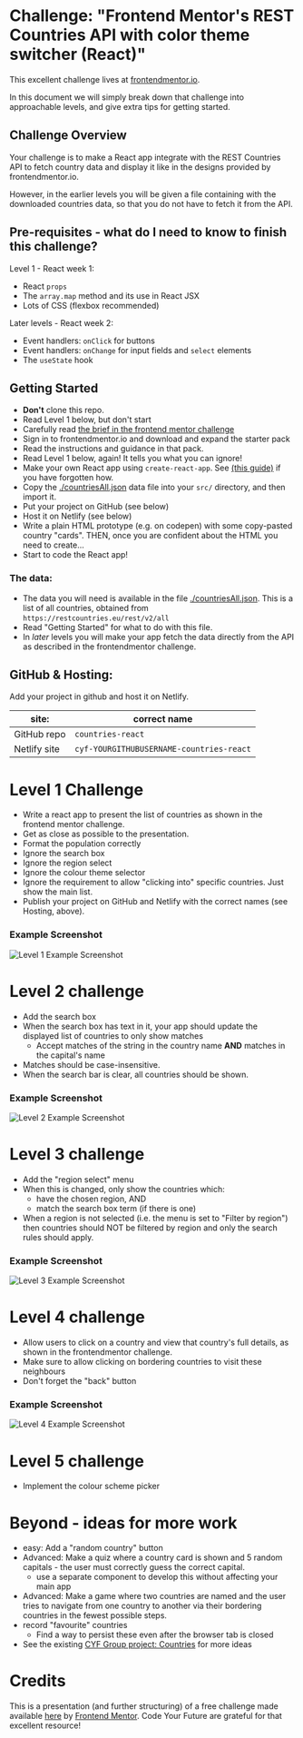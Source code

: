 # Challenge: "Frontend Mentor's REST Countries API with color theme switcher (React)"

This excellent challenge lives at [frontendmentor.io](https://www.frontendmentor.io/challenges/rest-countries-api-with-color-theme-switcher-5cacc469fec04111f7b848ca).

In this document we will simply break down that challenge into approachable levels, and give extra tips for getting started.

## Challenge Overview

Your challenge is to make a React app integrate with the REST Countries API to fetch country data and display it like in the designs provided by frontendmentor.io.

However, in the earlier levels you will be given a file containing with the downloaded countries data, so that you do not have to fetch it from the API.

## Pre-requisites - what do I need to know to finish this challenge?

Level 1 - React week 1:

- React `props`
- The `array.map` method and its use in React JSX
- Lots of CSS (flexbox recommended)

Later levels - React week 2:

- Event handlers: `onClick` for buttons
- Event handlers: `onChange` for input fields and `select` elements
- The `useState` hook

## Getting Started

* **Don't** clone this repo.
* Read Level 1 below, but don't start
* Carefully read [the brief in the frontend mentor challenge](https://www.frontendmentor.io/challenges/rest-countries-api-with-color-theme-switcher-5cacc469fec04111f7b848ca)
* Sign in to frontendmentor.io and download and expand the starter pack
* Read the instructions and guidance in that pack.
* Read Level 1 below, again!  It tells you what you can ignore!
* Make your own React app using `create-react-app`.  See [(this guide)](https://docs.codeyourfuture.io/students/guides/creating-a-react-app) if you have forgotten how.
* Copy the [./countriesAll.json](./countriesAll.json) data file into your `src/` directory, and then import it.
* Put your project on GitHub (see below)
* Host it on Netlify (see below)
* Write a plain HTML prototype (e.g. on codepen) with some copy-pasted country "cards".  THEN, once you are confident about the HTML you need to create...
* Start to code the React app!

### The data:

* The data you will need is available in the file [./countriesAll.json](./countriesAll.json).  This is a list of all countries, obtained from `https://restcountries.eu/rest/v2/all`
* Read "Getting Started" for what to do with this file.
* In *later* levels you will make your app fetch the data directly from the API as described in the frontendmentor challenge.

## GitHub & Hosting:

Add your project in github and host it on Netlify.


| site:         | correct name                                    |
| ------------- | ----------------------------------------------- |
| GitHub repo   | `countries-react`                               |
| Netlify site  | `cyf-YOURGITHUBUSERNAME-countries-react`        |



# Level 1 Challenge

* Write a react app to present the list of countries as shown in the frontend mentor challenge.
* Get as close as possible to the presentation.
* Format the population correctly
* Ignore the search box
* Ignore the region select
* Ignore the colour theme selector
* Ignore the requirement to allow "clicking into" specific countries.  Just show the main list.
* Publish your project on GitHub and Netlify with the correct names (see Hosting, above).

### Example Screenshot

![Level 1 Example Screenshot](./example-screenshots/level-1.png)

# Level 2 challenge

* Add the search box
* When the search box has text in it, your app should update the displayed list of countries to only show matches
  * Accept matches of the string in the country name **AND** matches in the capital's name
* Matches should be case-insensitive.
* When the search bar is clear, all countries should be shown.

### Example Screenshot

![Level 2 Example Screenshot](./example-screenshots/level-2.png)

# Level 3 challenge

* Add the "region select" menu
* When this is changed, only show the countries which:
    * have the chosen region, AND
    * match the search box term (if there is one)
* When a region is not selected (i.e. the menu is set to "Filter by region") then countries should NOT be filtered by region and only the search rules should apply.

### Example Screenshot

![Level 3 Example Screenshot](./example-screenshots/level-3.png)

# Level 4 challenge

* Allow users to click on a country and view that country's full details, as shown in the frontendmentor challenge.
* Make sure to allow clicking on bordering countries to visit these neighbours
* Don't forget the "back" button

### Example Screenshot
![Level 4 Example Screenshot](./example-screenshots/level-4.png)

# Level 5 challenge
* Implement the colour scheme picker

# Beyond - ideas for more work

- easy: Add a "random country" button
- Advanced: Make a quiz where a country card is shown and 5 random capitals - the user must correctly guess the correct capital.
    - use a separate component to develop this without affecting your main app
- Advanced: Make a game where two countries are named and the user tries to navigate from one country to another via their bordering countries in the fewest possible steps.    
- record "favourite" countries
   - Find a way to persist these even after the browser tab is closed
- See the existing [CYF Group project: Countries](https://github.com/CodeYourFuture/group-project-countries) for more ideas


# Credits

This is a presentation (and further structuring) of a free challenge made available [here](https://www.frontendmentor.io/challenges/rest-countries-api-with-color-theme-switcher-5cacc469fec04111f7b848ca) by [Frontend Mentor](https://www.frontendmentor.io/).  Code Your Future are grateful for that excellent resource!
